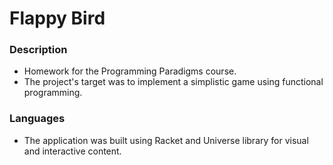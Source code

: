 # Flappy Bird

### Description

* Homework for the Programming Paradigms course.
* The project's target was to implement a simplistic game using functional programming.

### Languages

* The application was built using Racket and Universe library for visual and interactive content.